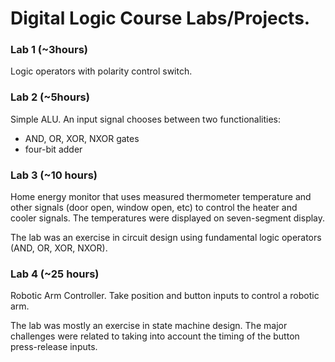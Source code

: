 # Digital Logic Course Labs/Projects.

### Lab 1 (~3hours)
Logic operators with polarity control switch. 

### Lab 2 (~5hours)
 Simple ALU. An input signal chooses between two functionalities: 
* AND, OR, XOR, NXOR gates
* four-bit adder 

### Lab 3 (~10 hours)
Home energy monitor that uses measured thermometer temperature and other signals (door open, window open, etc) to control the heater and cooler signals. The temperatures were displayed on seven-segment display.

The lab was an exercise in circuit design using fundamental logic operators (AND, OR, XOR, NXOR).

### Lab 4 (~25 hours)
Robotic Arm Controller. Take position and button inputs to control a robotic arm.  

The lab was mostly an exercise in state machine design. The major challenges were related to taking into account the timing of the button press-release inputs.  
